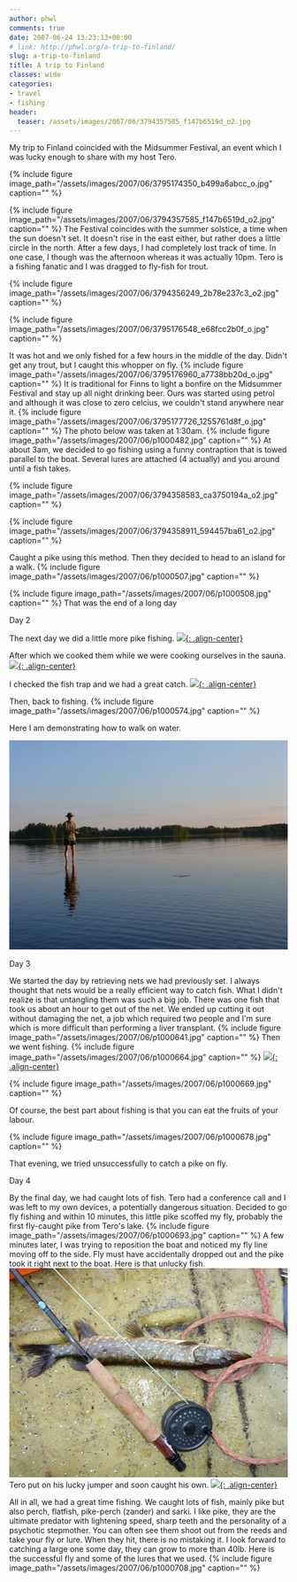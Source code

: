 ```yaml
---
author: phwl
comments: true
date: 2007-06-24 13:23:13+00:00
# link: http://phwl.org/a-trip-to-finland/
slug: a-trip-to-finland
title: A trip to Finland
classes: wide
categories:
- travel
- fishing
header:
  teaser: /assets/images/2007/06/3794357585_f147b6519d_o2.jpg
---
```


My trip to Finland coincided with the Midsummer Festival, an event which I was lucky enough to share with my host Tero.

{% include figure image_path="/assets/images/2007/06/3795174350_b499a6abcc_o.jpg" caption="" %}

<!-- more -->

{% include figure image_path="/assets/images/2007/06/3794357585_f147b6519d_o2.jpg" caption="" %}
The Festival coincides with the summer solstice, a time when the sun doesn't set. It doesn't rise in the east either, but rather does a little circle in the north. After a few days, I had completely lost track of time. In one case, I though was the afternoon whereas it was actually 10pm.
Tero is a fishing fanatic and I was dragged to fly-fish for trout.

{% include figure image_path="/assets/images/2007/06/3794356249_2b78e237c3_o2.jpg" caption="" %}

{% include figure image_path="/assets/images/2007/06/3795176548_e68fcc2b0f_o.jpg" caption="" %}

It was hot and we only fished for a few hours in the middle of the day. Didn't get any trout, but I caught this whopper on fly.
{% include figure image_path="/assets/images/2007/06/3795176960_a7738bb20d_o.jpg" caption="" %}
It is traditional for Finns to light a bonfire on the Midsummer Festival and stay up all night drinking beer. Ours was started using petrol and although it was close to zero celcius, we couldn't stand anywhere near it.
{% include figure image_path="/assets/images/2007/06/3795177726_1255761d8f_o.jpg" caption="" %}
The photo below was taken at 1:30am.
{% include figure image_path="/assets/images/2007/06/p1000482.jpg" caption="" %}
At about 3am, we decided to go fishing using a funny contraption that is towed parallel to the boat. Several lures are attached (4 actually) and you around until a fish takes.

{% include figure image_path="/assets/images/2007/06/3794358583_ca3750194a_o2.jpg" caption="" %}

{% include figure image_path="/assets/images/2007/06/3794358911_594457ba61_o2.jpg" caption="" %}

Caught a pike using this method. Then they decided to head to an island for a walk.
{% include figure image_path="/assets/images/2007/06/p1000507.jpg" caption="" %}

{% include figure image_path="/assets/images/2007/06/p1000508.jpg" caption="" %}
That was the end of a long day

Day 2

The next day we did a little more pike fishing.
[![](http://phwl.org/wp-content/uploads/2007/06/p1000556.jpg){: .align-center}](http://phwl.org/wp-content/uploads/2007/06/p1000556.jpg)

After which we cooked them while we were cooking ourselves in the sauna.
[![](http://www.phwl.org/wp-content/uploads/2007/06/3794361275_c29b992456_o.jpg){: .align-center}](http://www.phwl.org/wp-content/uploads/2007/06/3794361275_c29b992456_o.jpg)

I checked the fish trap and we had a great catch.
[![](http://www.phwl.org/wp-content/uploads/2007/06/3794360851_13446e91ea_o.jpg){: .align-center}](http://www.phwl.org/wp-content/uploads/2007/06/3794360851_13446e91ea_o.jpg)

Then, back to fishing.
{% include figure image_path="/assets/images/2007/06/p1000574.jpg" caption="" %}





Here I am demonstrating how to walk on water.

![p1000604](/assets/images/2007/06/p1000604.jpg)

Day 3

We started the day by retrieving nets we had previously set. I always thought that nets would be a really efficient way to catch fish. What I didn't realize is that untangling them was such a big job. There was one fish that took us about an hour to get out of the net. We ended up cutting it out without damaging the net, a job which required two people and I'm sure which is more difficult than performing a liver transplant.
{% include figure image_path="/assets/images/2007/06/p1000641.jpg" caption="" %}
Then we went fishing.
{% include figure image_path="/assets/images/2007/06/p1000664.jpg" caption="" %}
[![](http://www.phwl.org/wp-content/uploads/2007/06/3794364355_d1b1ae7341_o.jpg){: .align-center}](http://www.phwl.org/wp-content/uploads/2007/06/3794364355_d1b1ae7341_o.jpg)

{% include figure image_path="/assets/images/2007/06/p1000669.jpg" caption="" %}

Of course, the best part about fishing is that you can eat the fruits of your labour.

{% include figure image_path="/assets/images/2007/06/p1000678.jpg" caption="" %}

That evening, we tried unsuccessfully to catch a pike on fly.

Day 4

By the final day, we had caught lots of fish. Tero had a conference call and I was left to my own devices, a potentially dangerous situation. Decided to go fly fishing and within 10 minutes, this little pike scoffed my fly, probably the first fly-caught pike from Tero's lake.
{% include figure image_path="/assets/images/2007/06/p1000693.jpg" caption="" %}
A few minutes later, I was trying to reposition the boat and noticed my fly line moving off to the side. Fly must have accidentally dropped out and the pike took it right next to the boat. Here is that unlucky fish.
![p1000696](/assets/images/2007/06/p1000696.jpg)
Tero put on his lucky jumper and soon caught his own.
[![](http://www.phwl.org/wp-content/uploads/2007/06/3794366853_f18b62faa9_o.jpg){: .align-center}](http://www.phwl.org/wp-content/uploads/2007/06/3794366853_f18b62faa9_o.jpg)

All in all, we had a great time fishing. We caught lots of fish, mainly pike but also perch, flatfish, pike-perch (zander) and sarki. I like pike, they are the ultimate predator with lightening speed, sharp teeth and the personality of a psychotic stepmother. You can often see them shoot out from the reeds and take your fly or lure. When they hit, there is no mistaking it. I look forward to catching a large one some day, they can grow to more than 40lb.
Here is the successful fly and some of the lures that we used.
{% include figure image_path="/assets/images/2007/06/p1000708.jpg" caption="" %}
